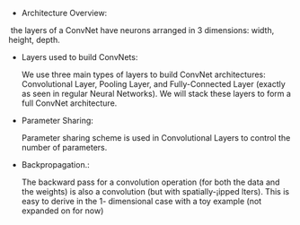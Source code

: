 * Architecture Overview:

​        the layers of a ConvNet have neurons arranged in 3 dimensions: width, height, depth. 

* Layers used to build ConvNets:

  We use three main types of layers to build ConvNet architectures: Convolutional Layer,
  Pooling Layer, and Fully-Connected Layer (exactly as seen in regular Neural Networks). We will
  stack these layers to form a full ConvNet architecture.

* Parameter Sharing:

  Parameter sharing scheme is used in Convolutional Layers to control the
  number of parameters.

* Backpropagation.:

  The backward pass for a convolution operation (for both the data and the
  weights) is also a convolution (but with spatially-¡ipped lters). This is easy to derive in the 1-
  dimensional case with a toy example (not expanded on for now)

  ​

  ​

  ​